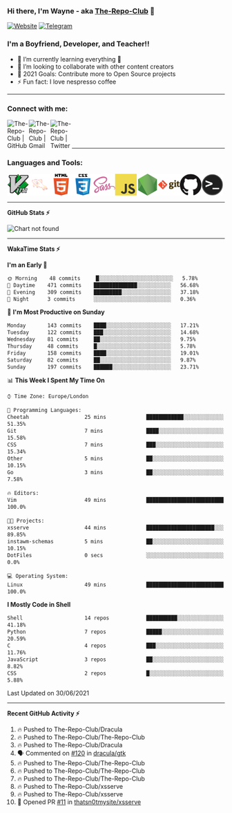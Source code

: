 ### Hi there, I'm Wayne - aka [The-Repo-Club][website] 👋

[![Website](https://img.shields.io/website?label=github.com/The-Repo-Club/&color=orange&style=flat-square&url=https://github.com/The-Repo-Club/)][website]
[![Telegram](https://img.shields.io/badge/Chat%20on-Telegram-orange.svg?color=orange&logo=telegram&style=flat-square)][telegram]

### I'm a Boyfriend, Developer, and Teacher!!

- 🌱 I’m currently learning everything 🤣
- 👯 I’m looking to collaborate with other content creators
- 🥅 2021 Goals: Contribute more to Open Source projects
- ⚡ Fun fact: I love nespresso coffee

---
### Connect with me:

[<img align="left" alt="The-Repo-Club | GitHub" width="50px" src="https://cdn.jsdelivr.net/npm/simple-icons@v3/icons/github.svg" />][website]
[<img align="left" alt="The-Repo-Club | Gmail" width="50px" src="https://cdn.jsdelivr.net/npm/simple-icons@v3/icons/gmail.svg" />][email]
[<img align="left" alt="The-Repo-Club | Twitter" width="50px" src="https://cdn.jsdelivr.net/npm/simple-icons@v3/icons/telegram.svg" />][telegram]

[website]: https://github.com/The-Repo-Club/
[email]: mailto:wayne6324@gmail.com
[telegram]: https://t.me/TheRepoClub

<br />
<br />
<br />

---
### Languages and Tools:

<img align="left" alt="Vim" width="50px" src="https://raw.githubusercontent.com/github/explore/80688e429a7d4ef2fca1e82350fe8e3517d3494d/topics/vim/vim.png" />
<img align="left" alt="Fish" width="50px" src="https://raw.githubusercontent.com/github/explore/80688e429a7d4ef2fca1e82350fe8e3517d3494d/topics/fish/fish.png" />
<img align="left" alt="HTML5" width="50px" src="https://raw.githubusercontent.com/github/explore/80688e429a7d4ef2fca1e82350fe8e3517d3494d/topics/html/html.png" />
<img align="left" alt="CSS3" width="50px" src="https://raw.githubusercontent.com/github/explore/80688e429a7d4ef2fca1e82350fe8e3517d3494d/topics/css/css.png" />
<img align="left" alt="Sass" width="50px" src="https://raw.githubusercontent.com/github/explore/80688e429a7d4ef2fca1e82350fe8e3517d3494d/topics/sass/sass.png" />
<img align="left" alt="JavaScript" width="50px" src="https://raw.githubusercontent.com/github/explore/80688e429a7d4ef2fca1e82350fe8e3517d3494d/topics/javascript/javascript.png" />
<img align="left" alt="Node.js" width="50px" src="https://raw.githubusercontent.com/github/explore/80688e429a7d4ef2fca1e82350fe8e3517d3494d/topics/nodejs/nodejs.png" />
<img align="left" alt="Git" width="50px" src="https://raw.githubusercontent.com/github/explore/80688e429a7d4ef2fca1e82350fe8e3517d3494d/topics/git/git.png" />
<img align="left" alt="GitHub" width="50px" src="https://raw.githubusercontent.com/github/explore/78df643247d429f6cc873026c0622819ad797942/topics/github/github.png" />
<img align="left" alt="Terminal" width="50px" src="https://raw.githubusercontent.com/github/explore/80688e429a7d4ef2fca1e82350fe8e3517d3494d/topics/terminal/terminal.png" />

<br />
<br />
<br />

---

**GitHub Stats ⚡**

![Chart not found](https://github-readme-stats.vercel.app/api?username=The-Repo-Club&theme=tokyonight&show_icons=true&count_private=true&hide_border=true&include_all_commits=true&custom_title=The-Repo-Club%27s+GitHub+Stats)


---

**WakaTime Stats ⚡**

<!--START_SECTION:waka-->
**I'm an Early 🐤** 

```text
🌞 Morning    48 commits     █░░░░░░░░░░░░░░░░░░░░░░░░   5.78% 
🌆 Daytime    471 commits    ██████████████░░░░░░░░░░░   56.68% 
🌃 Evening    309 commits    █████████░░░░░░░░░░░░░░░░   37.18% 
🌙 Night      3 commits      ░░░░░░░░░░░░░░░░░░░░░░░░░   0.36%

```
📅 **I'm Most Productive on Sunday** 

```text
Monday       143 commits    ████░░░░░░░░░░░░░░░░░░░░░   17.21% 
Tuesday      122 commits    ███░░░░░░░░░░░░░░░░░░░░░░   14.68% 
Wednesday    81 commits     ██░░░░░░░░░░░░░░░░░░░░░░░   9.75% 
Thursday     48 commits     █░░░░░░░░░░░░░░░░░░░░░░░░   5.78% 
Friday       158 commits    ████░░░░░░░░░░░░░░░░░░░░░   19.01% 
Saturday     82 commits     ██░░░░░░░░░░░░░░░░░░░░░░░   9.87% 
Sunday       197 commits    ██████░░░░░░░░░░░░░░░░░░░   23.71%

```


📊 **This Week I Spent My Time On** 

```text
⌚︎ Time Zone: Europe/London

💬 Programming Languages: 
Cheetah                  25 mins             ████████████░░░░░░░░░░░░░   51.35% 
Git                      7 mins              ████░░░░░░░░░░░░░░░░░░░░░   15.58% 
CSS                      7 mins              ███░░░░░░░░░░░░░░░░░░░░░░   15.34% 
Other                    5 mins              ██░░░░░░░░░░░░░░░░░░░░░░░   10.15% 
Go                       3 mins              ██░░░░░░░░░░░░░░░░░░░░░░░   7.58%

🔥 Editors: 
Vim                      49 mins             █████████████████████████   100.0%

🐱‍💻 Projects: 
xsserve                  44 mins             ██████████████████████░░░   89.85% 
instawm-schemas          5 mins              ██░░░░░░░░░░░░░░░░░░░░░░░   10.15% 
DotFiles                 0 secs              ░░░░░░░░░░░░░░░░░░░░░░░░░   0.0%

💻 Operating System: 
Linux                    49 mins             █████████████████████████   100.0%

```

**I Mostly Code in Shell** 

```text
Shell                    14 repos            ██████████░░░░░░░░░░░░░░░   41.18% 
Python                   7 repos             █████░░░░░░░░░░░░░░░░░░░░   20.59% 
C                        4 repos             ███░░░░░░░░░░░░░░░░░░░░░░   11.76% 
JavaScript               3 repos             ██░░░░░░░░░░░░░░░░░░░░░░░   8.82% 
CSS                      2 repos             █░░░░░░░░░░░░░░░░░░░░░░░░   5.88%

```



 Last Updated on 30/06/2021
<!--END_SECTION:waka-->

---

**Recent GitHub Activity :zap:**

<!--START_SECTION:activity-->
1. 🔥 Pushed to The-Repo-Club/Dracula
2. 🔥 Pushed to The-Repo-Club/The-Repo-Club
3. 🔥 Pushed to The-Repo-Club/Dracula
4. 🗣 Commented on [#120](https://github.com/dracula/gtk/issues/120) in [dracula/gtk](https://github.com/dracula/gtk)
5. 🔥 Pushed to The-Repo-Club/The-Repo-Club
6. 🔥 Pushed to The-Repo-Club/The-Repo-Club
7. 🔥 Pushed to The-Repo-Club/The-Repo-Club
8. 🔥 Pushed to The-Repo-Club/xsserve
9. 🔥 Pushed to The-Repo-Club/xsserve
10. 💪 Opened PR [#11](https://github.com/thatsn0tmysite/xsserve/pull/11) in [thatsn0tmysite/xsserve](https://github.com/thatsn0tmysite/xsserve)
<!--END_SECTION:activity-->